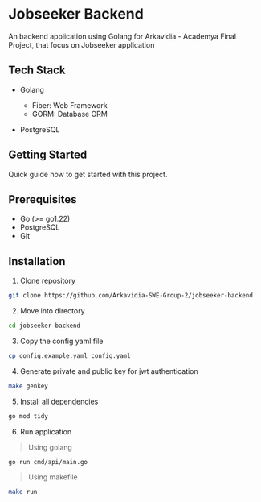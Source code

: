 # Jobseeker Backend

An backend application using Golang for Arkavidia - Academya Final Project, that focus on Jobseeker application

## Tech Stack

- Golang

  - Fiber: Web Framework
  - GORM: Database ORM

- PostgreSQL

## Getting Started

Quick guide how to get started with this project.

## Prerequisites

- Go (>= go1.22)
- PostgreSQL
- Git

## Installation

1. Clone repository

```sh
git clone https://github.com/Arkavidia-SWE-Group-2/jobseeker-backend
```

2. Move into directory

```sh
cd jobseeker-backend
```

3. Copy the config yaml file

```sh
cp config.example.yaml config.yaml
```

4. Generate private and public key for jwt authentication

```sh
make genkey
```

5. Install all dependencies

```sh
go mod tidy
```

6. Run application

> Using golang

```sh
go run cmd/api/main.go
```

> Using makefile

```sh
make run
```
